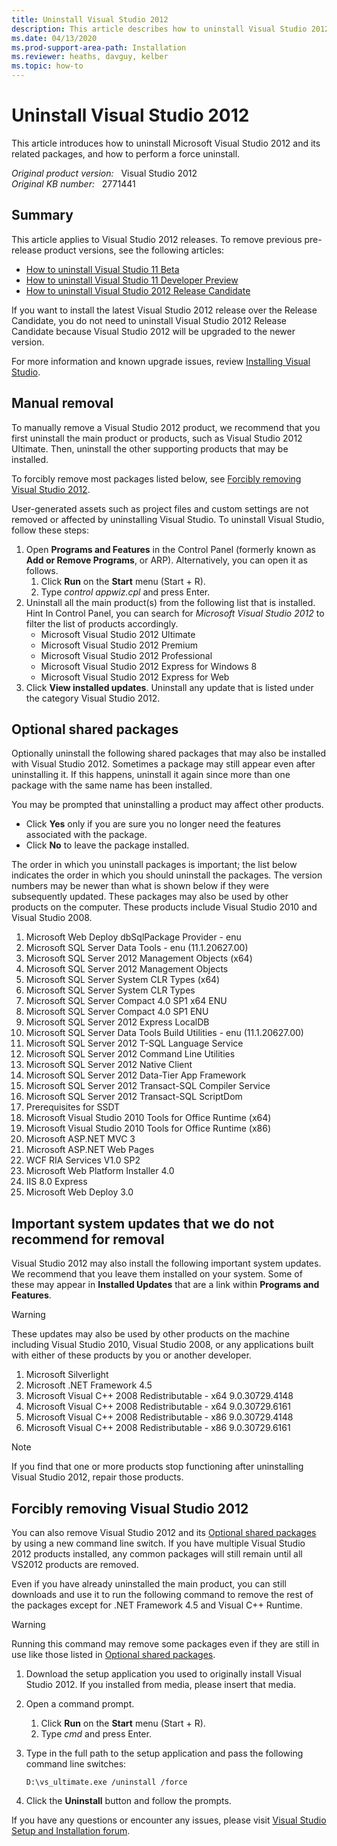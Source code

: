 ```yaml
---
title: Uninstall Visual Studio 2012
description: This article describes how to uninstall Visual Studio 2012 and its related packages, and how to perform a force uninstall.
ms.date: 04/13/2020
ms.prod-support-area-path: Installation
ms.reviewer: heaths, davguy, kelber
ms.topic: how-to
---
```

# Uninstall Visual Studio 2012

This article introduces how to uninstall Microsoft Visual Studio 2012 and its related packages, and how to perform a force uninstall.

_Original product version:_ &nbsp; Visual Studio 2012  
_Original KB number:_ &nbsp; 2771441

## Summary

This article applies to Visual Studio 2012 releases. To remove previous pre-release product versions, see the following articles:

- [How to uninstall Visual Studio 11 Beta](https://support.microsoft.com/help/2710678/how-to-uninstall-visual-studio-11-beta)
- [How to uninstall Visual Studio 11 Developer Preview](https://support.microsoft.com/help/2693272/how-to-uninstall-visual-studio-11-developer-preview)
- [How to uninstall Visual Studio 2012 Release Candidate](https://support.microsoft.com/help/2744926/how-to-uninstall-visual-studio-2012-release-candidate)

If you want to install the latest Visual Studio 2012 release over the Release Candidate, you do not need to uninstall Visual Studio 2012 Release Candidate because Visual Studio 2012 will be upgraded to the newer version.

For more information and known upgrade issues, review [Installing Visual Studio](/previous-versions/e2h7fzkw(v=vs.110)).

## Manual removal

To manually remove a Visual Studio 2012 product, we recommend that you first uninstall the main product or products, such as Visual Studio 2012 Ultimate. Then, uninstall the other supporting products that may be installed.

To forcibly remove most packages listed below, see [Forcibly removing Visual Studio 2012](#forcibly-removing-visual-studio-2012).

User-generated assets such as project files and custom settings are not removed or affected by uninstalling Visual Studio. To uninstall Visual Studio, follow these steps:

1. Open **Programs and Features** in the Control Panel (formerly known as **Add or Remove Programs**, or ARP). Alternatively, you can open it as follows.
    1. Click **Run** on the **Start** menu (Start + R).
    2. Type *control appwiz.cpl* and press Enter.
2. Uninstall all the main product(s) from the following list that is installed. Hint In Control Panel, you can search for *Microsoft Visual Studio 2012* to filter the list of products accordingly.
    - Microsoft Visual Studio 2012 Ultimate
    - Microsoft Visual Studio 2012 Premium
    - Microsoft Visual Studio 2012 Professional
    - Microsoft Visual Studio 2012 Express for Windows 8
    - Microsoft Visual Studio 2012 Express for Web
3. Click **View installed updates**. Uninstall any update that is listed under the category Visual Studio 2012.

## Optional shared packages

Optionally uninstall the following shared packages that may also be installed with Visual Studio 2012. Sometimes a package may still appear even after uninstalling it. If this happens, uninstall it again since more than one package with the same name has been installed.

You may be prompted that uninstalling a product may affect other products.

- Click **Yes** only if you are sure you no longer need the features associated with the package.
- Click **No** to leave the package installed.

The order in which you uninstall packages is important; the list below indicates the order in which you should uninstall the packages. The version numbers may be newer than what is shown below if they were subsequently updated. These packages may also be used by other products on the computer. These products include Visual Studio 2010 and Visual Studio 2008.

1. Microsoft Web Deploy dbSqlPackage Provider - enu
2. Microsoft SQL Server Data Tools - enu (11.1.20627.00)
3. Microsoft SQL Server 2012 Management Objects (x64)
4. Microsoft SQL Server 2012 Management Objects
5. Microsoft SQL Server System CLR Types (x64)
6. Microsoft SQL Server System CLR Types
7. Microsoft SQL Server Compact 4.0 SP1 x64 ENU
8. Microsoft SQL Server Compact 4.0 SP1 ENU
9. Microsoft SQL Server 2012 Express LocalDB
10. Microsoft SQL Server Data Tools Build Utilities - enu (11.1.20627.00)
11. Microsoft SQL Server 2012 T-SQL Language Service
12. Microsoft SQL Server 2012 Command Line Utilities
13. Microsoft SQL Server 2012 Native Client
14. Microsoft SQL Server 2012 Data-Tier App Framework
15. Microsoft SQL Server 2012 Transact-SQL Compiler Service
16. Microsoft SQL Server 2012 Transact-SQL ScriptDom
17. Prerequisites for SSDT
18. Microsoft Visual Studio 2010 Tools for Office Runtime (x64)
19. Microsoft Visual Studio 2010 Tools for Office Runtime (x86)
20. Microsoft ASP.NET MVC 3
21. Microsoft ASP.NET Web Pages
22. WCF RIA Services V1.0 SP2
23. Microsoft Web Platform Installer 4.0
24. IIS 8.0 Express
25. Microsoft Web Deploy 3.0

## Important system updates that we do not recommend for removal

Visual Studio 2012 may also install the following important system updates. We recommend that you leave them installed on your system. Some of these may appear in **Installed Updates** that are a link within **Programs and Features**.

> [!WARNING]
> These updates may also be used by other products on the machine including Visual Studio 2010, Visual Studio 2008, or any applications built with either of these products by you or another developer.

1. Microsoft Silverlight
2. Microsoft .NET Framework 4.5
3. Microsoft Visual C++ 2008 Redistributable - x64 9.0.30729.4148
4. Microsoft Visual C++ 2008 Redistributable - x64 9.0.30729.6161
5. Microsoft Visual C++ 2008 Redistributable - x86 9.0.30729.4148
6. Microsoft Visual C++ 2008 Redistributable - x86 9.0.30729.6161

> [!NOTE]
> If you find that one or more products stop functioning after uninstalling Visual Studio 2012, repair those products.

## Forcibly removing Visual Studio 2012  

You can also remove Visual Studio 2012 and its [Optional shared packages](#optional-shared-packages) by using a new command line switch. If you have multiple Visual Studio 2012 products installed, any common packages will still remain until all VS2012 products are removed.

Even if you have already uninstalled the main product, you can still downloads and use it to run the following command to remove the rest of the packages except for .NET Framework 4.5 and Visual C++ Runtime.

> [!WARNING]
> Running this command may remove some packages even if they are still in use like those listed in [Optional shared packages](#optional-shared-packages).

1. Download the setup application you used to originally install Visual Studio 2012. If you installed from media, please insert that media.
2. Open a command prompt.
    1. Click **Run** on the **Start** menu (Start + R).
    2. Type *cmd* and press Enter.
3. Type in the full path to the setup application and pass the following command line switches:

    ```console
    D:\vs_ultimate.exe /uninstall /force
    ```

4. Click the **Uninstall** button and follow the prompts.

If you have any questions or encounter any issues, please visit [Visual Studio Setup and Installation forum](https://social.msdn.microsoft.com/Forums/vstudio/home?forum=vssetup).
